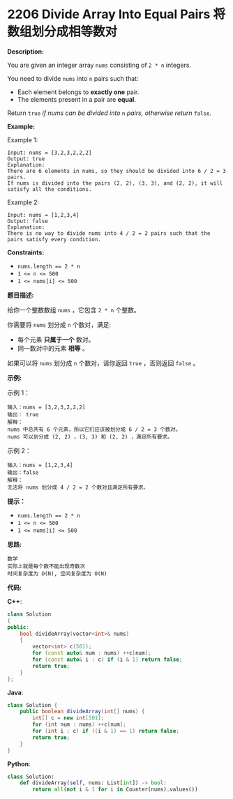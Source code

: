 # 2206 Divide Array Into Equal Pairs 将数组划分成相等数对

__Description:__

You are given an integer array `nums` consisting of `2 * n` integers.

You need to divide `nums` into `n` pairs such that:

- Each element belongs to __exactly one__ pair.
- The elements present in a pair are __equal__.

Return `true` _if nums can be divided into_ `n` _pairs, otherwise return_ `false`.

__Example:__

Example 1:

```text
Input: nums = [3,2,3,2,2,2]
Output: true
Explanation: 
There are 6 elements in nums, so they should be divided into 6 / 2 = 3 pairs.
If nums is divided into the pairs (2, 2), (3, 3), and (2, 2), it will satisfy all the conditions.
```

Example 2:

```text
Input: nums = [1,2,3,4]
Output: false
Explanation: 
There is no way to divide nums into 4 / 2 = 2 pairs such that the pairs satisfy every condition.
```

__Constraints:__

- `nums.length == 2 * n`
- `1 <= n <= 500`
- `1 <= nums[i] <= 500`

__题目描述:__

给你一个整数数组 `nums` ，它包含 `2 * n` 个整数。

你需要将 `nums` 划分成 `n` 个数对，满足:

- 每个元素 __只属于一个__ 数对。
- 同一数对中的元素 __相等__ 。

如果可以将 `nums` 划分成 `n` 个数对，请你返回 `true` ，否则返回 `false` 。

__示例:__

示例 1：

```text
输入：nums = [3,2,3,2,2,2]
输出： true
解释：
nums 中总共有 6 个元素，所以它们应该被划分成 6 / 2 = 3 个数对。
nums 可以划分成 (2, 2) ，(3, 3) 和 (2, 2) ，满足所有要求。
```

示例 2：

```text
输入：nums = [1,2,3,4]
输出：false
解释：
无法将 nums 划分成 4 / 2 = 2 个数对且满足所有要求。
```

__提示：__

- `nums.length == 2 * n`
- `1 <= n <= 500`
- `1 <= nums[i] <= 500`

__思路:__

```text
数学
实际上就是每个数不能出现奇数次
时间复杂度为 O(N), 空间复杂度为 O(N)
```

__代码:__

__C++__:

```C++
class Solution 
{
public:
    bool divideArray(vector<int>& nums) 
    {
        vector<int> c(501);
        for (const auto& num : nums) ++c[num];
        for (const auto& i : c) if (i & 1) return false;
        return true;
    }
};
```

__Java__:

```Java
class Solution {
    public boolean divideArray(int[] nums) {
        int[] c = new int[501];
        for (int num : nums) ++c[num];
        for (int i : c) if ((i & 1) == 1) return false;
        return true;
    }
}
```

__Python__:

```Python
class Solution:
    def divideArray(self, nums: List[int]) -> bool:
        return all(not i & 1 for i in Counter(nums).values())
```
